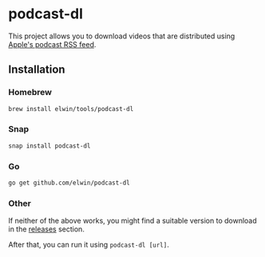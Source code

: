 # podcast-dl

This project allows you to download videos that are distributed
using [Apple's podcast RSS feed](https://podcasters.apple.com/support/823-podcast-requirements).

## Installation

### Homebrew

```bash
brew install elwin/tools/podcast-dl
```

### Snap
```bash
snap install podcast-dl
```

### Go

```bash
go get github.com/elwin/podcast-dl
```

### Other

If neither of the above works, you might find a suitable version to download in
the [releases](https://github.com/elwin/podcast-dl/releases) section.

After that, you can run it using `podcast-dl [url]`.

